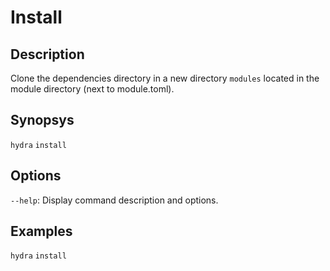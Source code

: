 # Install

## Description

Clone the dependencies directory in a new directory `modules` located in the module directory (next to module.toml).

## Synopsys

`hydra` `install`

## Options

`--help`: Display command description and options.

## Examples

`hydra` `install`